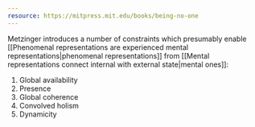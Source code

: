 ```yaml
---
resource: https://mitpress.mit.edu/books/being-no-one
---
```


Metzinger introduces a number of constraints which presumably enable [[Phenomenal representations are experienced mental representations|phenomenal representations]] from [[Mental representations connect internal with external state|mental ones]]:
1. Global availability
2. Presence
3. Global coherence
4. Convolved holism
5. Dynamicity